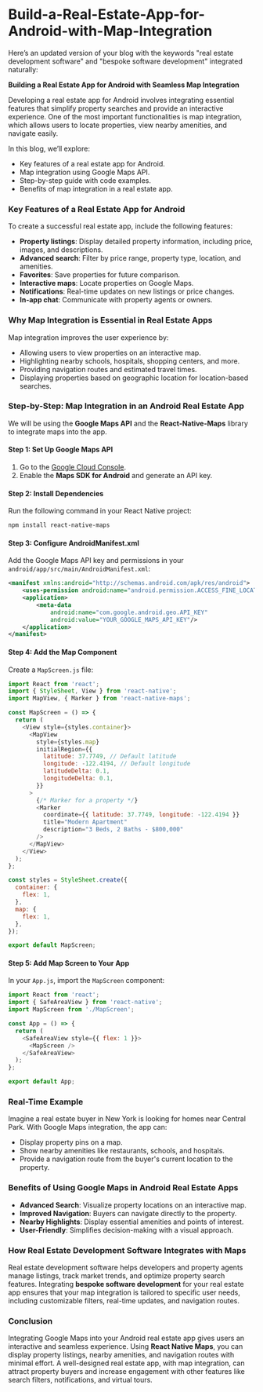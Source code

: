 # Build-a-Real-Estate-App-for-Android-with-Map-Integration
Here’s an updated version of your blog with the keywords "real estate development software" and "bespoke software development" integrated naturally:

**Building a Real Estate App for Android with Seamless Map Integration**

Developing a real estate app for Android involves integrating essential features that simplify property searches and provide an interactive experience. One of the most important functionalities is map integration, which allows users to locate properties, view nearby amenities, and navigate easily. 

In this blog, we’ll explore:
- Key features of a real estate app for Android.
- Map integration using Google Maps API.
- Step-by-step guide with code examples.
- Benefits of map integration in a real estate app.

### Key Features of a Real Estate App for Android
To create a successful real estate app, include the following features:
- **Property listings**: Display detailed property information, including price, images, and descriptions.
- **Advanced search**: Filter by price range, property type, location, and amenities.
- **Favorites**: Save properties for future comparison.
- **Interactive maps**: Locate properties on Google Maps.
- **Notifications**: Real-time updates on new listings or price changes.
- **In-app chat**: Communicate with property agents or owners.

### Why Map Integration is Essential in Real Estate Apps
Map integration improves the user experience by:
- Allowing users to view properties on an interactive map.
- Highlighting nearby schools, hospitals, shopping centers, and more.
- Providing navigation routes and estimated travel times.
- Displaying properties based on geographic location for location-based searches.

### Step-by-Step: Map Integration in an Android Real Estate App
We will be using the **Google Maps API** and the **React-Native-Maps** library to integrate maps into the app.

#### Step 1: Set Up Google Maps API
1. Go to the [Google Cloud Console](https://console.cloud.google.com/).
2. Enable the **Maps SDK for Android** and generate an API key.

#### Step 2: Install Dependencies
Run the following command in your React Native project:
```bash
npm install react-native-maps
```

#### Step 3: Configure AndroidManifest.xml
Add the Google Maps API key and permissions in your `android/app/src/main/AndroidManifest.xml`:
```xml
<manifest xmlns:android="http://schemas.android.com/apk/res/android">
    <uses-permission android:name="android.permission.ACCESS_FINE_LOCATION"/>
    <application>
        <meta-data
            android:name="com.google.android.geo.API_KEY"
            android:value="YOUR_GOOGLE_MAPS_API_KEY"/>
    </application>
</manifest>
```

#### Step 4: Add the Map Component
Create a `MapScreen.js` file:
```javascript
import React from 'react';
import { StyleSheet, View } from 'react-native';
import MapView, { Marker } from 'react-native-maps';

const MapScreen = () => {
  return (
    <View style={styles.container}>
      <MapView
        style={styles.map}
        initialRegion={{
          latitude: 37.7749, // Default latitude
          longitude: -122.4194, // Default longitude
          latitudeDelta: 0.1,
          longitudeDelta: 0.1,
        }}
      >
        {/* Marker for a property */}
        <Marker
          coordinate={{ latitude: 37.7749, longitude: -122.4194 }}
          title="Modern Apartment"
          description="3 Beds, 2 Baths - $800,000"
        />
      </MapView>
    </View>
  );
};

const styles = StyleSheet.create({
  container: {
    flex: 1,
  },
  map: {
    flex: 1,
  },
});

export default MapScreen;
```

#### Step 5: Add Map Screen to Your App
In your `App.js`, import the `MapScreen` component:
```javascript
import React from 'react';
import { SafeAreaView } from 'react-native';
import MapScreen from './MapScreen';

const App = () => {
  return (
    <SafeAreaView style={{ flex: 1 }}>
      <MapScreen />
    </SafeAreaView>
  );
};

export default App;
```

### Real-Time Example
Imagine a real estate buyer in New York is looking for homes near Central Park. With Google Maps integration, the app can:
- Display property pins on a map.
- Show nearby amenities like restaurants, schools, and hospitals.
- Provide a navigation route from the buyer's current location to the property.

### Benefits of Using Google Maps in Android Real Estate Apps
- **Advanced Search**: Visualize property locations on an interactive map.
- **Improved Navigation**: Buyers can navigate directly to the property.
- **Nearby Highlights**: Display essential amenities and points of interest.
- **User-Friendly**: Simplifies decision-making with a visual approach.

### How Real Estate Development Software Integrates with Maps
Real estate development software helps developers and property agents manage listings, track market trends, and optimize property search features. Integrating **bespoke software development** for your real estate app ensures that your map integration is tailored to specific user needs, including customizable filters, real-time updates, and navigation routes.

### Conclusion
Integrating Google Maps into your Android real estate app gives users an interactive and seamless experience. Using **React Native Maps**, you can display property listings, nearby amenities, and navigation routes with minimal effort. A well-designed real estate app, with map integration, can attract property buyers and increase engagement with other features like search filters, notifications, and virtual tours.
